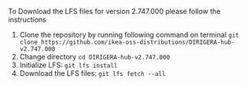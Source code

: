 To Download the LFS files for version 2.747.000 please follow the instructions

1. Clone the repository by running following command on terminal `git clone https://github.com/ikea-oss-distributions/DIRIGERA-hub-v2.747.000`
2. Change directory `cd DIRIGERA-hub-v2.747.000`
3. Initialize LFS: `git lfs install`
4. Download the LFS files: `git lfs fetch --all`
